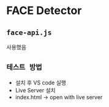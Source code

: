 # FACE Detector

## `face-api.js`
 사용했음

## `테스트 방법`

 - 설치 후 VS code 실행
 - Live Server 설치
 - index.html -> open with live server
 



